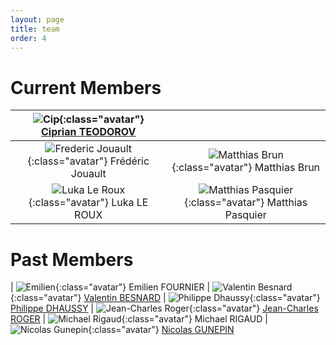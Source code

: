 ```yaml
---
layout: page
title: team
order: 4
---
```


# Current Members

| ![Cip](/images/people/cip.jpeg){:class="avatar"} [Ciprian TEODOROV](http://www.ensta-bretagne.fr/teodorov)||
:--:|:--------------:
| ![Frederic Jouault](/images/people/frederic_jouault.jpeg){:class="avatar"} Frédéric Jouault | ![Matthias Brun](/images/people/matthias_brun.jpeg){:class="avatar"} Matthias Brun
| ![Luka Le Roux](/images/people/luka.png){:class="avatar"} Luka LE ROUX  | ![Matthias Pasquier](/images/people/matthias_pasquier.jpeg){:class="avatar"} Matthias Pasquier


# Past Members

| ![Emilien](/images/people/emilien.jpg){:class="avatar"} Emilien FOURNIER
| ![Valentin Besnard](/images/people/valentin.jpg){:class="avatar"} [Valentin BESNARD](https://www.researchgate.net/profile/Valentin_Besnard)
| ![Philippe Dhaussy](/images/people/Philippe.jpg){:class="avatar"} [Philippe DHAUSSY](http://www.ensta-bretagne.fr/dhaussy)
| ![Jean-Charles Roger](/images/people/jean-charles.jpeg){:class="avatar"} [Jean-Charles ROGER](https://www.linkedin.com/in/jeancharlesroger)
| ![Michael Rigaud](/images/people/michael_rigaud.jpg){:class="avatar"} Michael RIGAUD
| ![Nicolas Gunepin](/images/people/nicolas_gunepin.jpg){:class="avatar"} [Nicolas GUNEPIN](https://www.linkedin.com/in/nicolas-gunepin-07571714a/)
